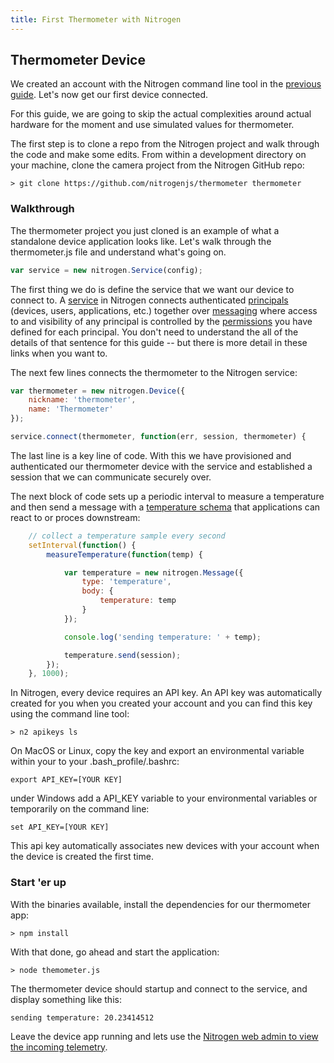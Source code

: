 ```yaml
---
title: First Thermometer with Nitrogen
---
```


## Thermometer Device

We created an account with the Nitrogen command line tool in the [previous guide](setup.html). Let's now get our first device connected.

For this guide, we are going to skip the actual complexities around actual hardware for the moment and use simulated values for thermometer.

The first step is to clone a repo from the Nitrogen project and walk through the code and make some edits. From within a development directory on your machine, clone the camera project from the Nitrogen GitHub repo:

`> git clone https://github.com/nitrogenjs/thermometer thermometer`

### Walkthrough

The thermometer project you just cloned is an example of what a standalone device application looks like. Let's walk through the thermometer.js file and understand what's going on.

```javascript
var service = new nitrogen.Service(config);
```

The first thing we do is define the service that we want our device to connect to. A [service](/docs/concepts/service.html) in Nitrogen connects authenticated [principals](/docs/concepts/principals.html) (devices, users, applications, etc.) together over [messaging](/docs/concepts/messages.html) where access to and visibility of any principal is controlled by the [permissions](/docs/concepts/permissions.html) you have defined for each principal. You don't need to understand the all of the details of that sentence for this guide -- but there is more detail in these links when you want to.

The next few lines connects the thermometer to the Nitrogen service:

```javascript
var thermometer = new nitrogen.Device({
    nickname: 'thermometer',
    name: 'Thermometer'
});

service.connect(thermometer, function(err, session, thermometer) {
```

The last line is a key line of code. With this we have provisioned and authenticated our thermometer device with the service and established a session that we can communicate securely over.

The next block of code sets up a periodic interval to measure a temperature and then send a message with a [temperature schema](/docs/schemas/temperature.html) that applications can react to or proces downstream:

```javascript
    // collect a temperature sample every second
    setInterval(function() {
        measureTemperature(function(temp) {

            var temperature = new nitrogen.Message({
                type: 'temperature',
                body: {
                    temperature: temp
                }
            });

            console.log('sending temperature: ' + temp);

            temperature.send(session);
        });
    }, 1000);
```

In Nitrogen, every device requires an API key. An API key was automatically created for you when you created your account and you can find this key using the command line tool:

`> n2 apikeys ls`

On MacOS or Linux, copy the key and export an environmental variable within your to your .bash_profile/.bashrc:

`export API_KEY=[YOUR KEY]`

under Windows add a API_KEY variable to your environmental variables or temporarily on the command line:

`set API_KEY=[YOUR KEY]`

This api key automatically associates new devices with your account when the device is created the first time.

### Start 'er up

With the binaries available, install the dependencies for our thermometer app:

`> npm install`

With that done, go ahead and start the application:

`> node themometer.js`

The thermometer device should startup and connect to the service, and display something like this:

```
sending temperature: 20.23414512
```

Leave the device app running and lets use the [Nitrogen web admin to view the incoming telemetry](admin.html).
